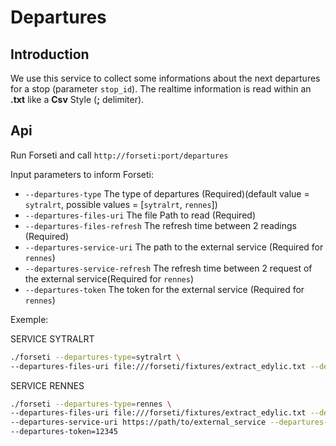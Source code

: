 # Departures

## Introduction

We use this service to collect some informations about the next departures for a stop (parameter `stop_id`).
The realtime information is read within an **.txt** like a **Csv** Style (**;** delimiter).

## Api

Run Forseti and call `http://forseti:port/departures`

Input parameters to inform Forseti:

- `--departures-type` The type of departures (Required)(default value = `sytralrt`, possible values = [`sytralrt`, `rennes`])
- `--departures-files-uri` The file Path to read (Required)
- `--departures-files-refresh` The refresh time between 2 readings (Required)
- `--departures-service-uri` The path to the external service (Required for `rennes`)
- `--departures-service-refresh` The refresh time between 2 request of the  external service(Required for `rennes`)
- `--departures-token` The token for the external service (Required for `rennes`)

Exemple:

SERVICE SYTRALRT
``` bash
./forseti --departures-type=sytralrt \
--departures-files-uri file:///forseti/fixtures/extract_edylic.txt --departures-files-refresh=10s 
```

SERVICE RENNES
``` bash
./forseti --departures-type=rennes \
--departures-files-uri file:///forseti/fixtures/extract_edylic.txt --departures-files-refresh=300s \
--departures-service-uri https://path/to/external_service --departures-service-refresh=20s \
--departures-token=12345
```